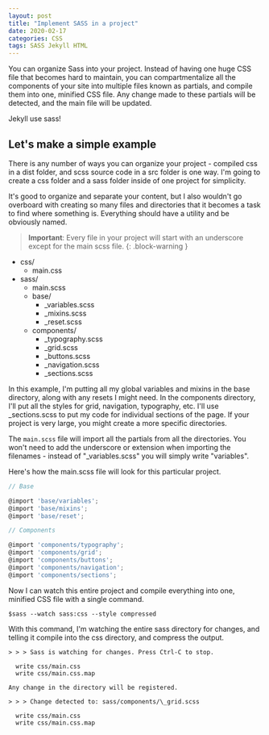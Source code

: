 ```yaml
---
layout: post
title: "Implement SASS in a project"
date: 2020-02-17
categories: CSS
tags: SASS Jekyll HTML
---
```



You can organize Sass into your project. Instead of having one huge CSS file that becomes hard to maintain, you can compartmentalize all the components of your site into multiple files known as partials, and compile them into one, minified CSS file. Any change made to these partials will be detected, and the main file will be updated.

Jekyll use sass!

## Let's make a simple example

There is any number of ways you can organize your project - compiled css in a dist folder, and scss source code in a src folder is one way. I'm going to create a css folder and a sass folder inside of one project for simplicity.

It's good to organize and separate your content, but I also wouldn't go overboard with creating so many files and directories that it becomes a task to find where something is. Everything should have a utility and be obviously named.

> **Important**:  Every file in your project will start with an underscore except for the main scss file.
{: .block-warning }

- css/
  - main.css
- sass/
  - main.scss
  - base/
    - _variables.scss
    - _mixins.scss
    - _reset.scss
  - components/
    - _typography.scss
    - _grid.scss
    - _buttons.scss
    - _navigation.scss
    - _sections.scss


In this example, I'm putting all my global variables and mixins in the base directory, along with any resets I might need. In the components directory, I'll put all the styles for grid, navigation, typography, etc. I'll use _sections.scss to put my code for individual sections of the page. If your project is very large, you might create a more specific directories.

The `main.scss` file will import all the partials from all the directories. You won't need to add the underscore or extension when importing the filenames - instead of "_variables.scss" you will simply write "variables".

Here's how the main.scss file will look for this particular project.

```javascript
// Base

@import 'base/variables';
@import 'base/mixins';
@import 'base/reset';

// Components

@import 'components/typography';
@import 'components/grid';
@import 'components/buttons';
@import 'components/navigation';
@import 'components/sections';

```
Now I can watch this entire project and compile everything into one, minified CSS file with a single command.
```
$sass --watch sass:css --style compressed
```
With this command, I'm watching the entire sass directory for changes, and telling it compile into the css directory, and compress the output.
```
> > > Sass is watching for changes. Press Ctrl-C to stop.

  write css/main.css
  write css/main.css.map

Any change in the directory will be registered.

> > > Change detected to: sass/components/\_grid.scss

  write css/main.css
  write css/main.css.map
```